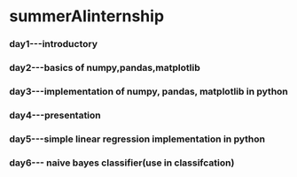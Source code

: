 # summerAIinternship
### day1---introductory
### day2---basics of numpy,pandas,matplotlib
### day3---implementation of numpy, pandas, matplotlib in python
### day4---presentation 
### day5---simple linear regression implementation in python
### day6--- naive bayes classifier(use in classifcation)
